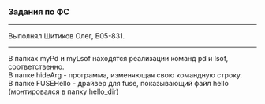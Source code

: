 ### Задания по ФС

----
Выполнял Шитиков Олег, Б05-831.
____
В папках myPd и myLsof находятся реализации команд pd и lsof, соответственно.\
В папке hideArg - программа, изменяющая свою командную строку.\
В папке FUSEHello - драйвер для fuse, показывающий файл hello (монтировался в папку hello_dir)
